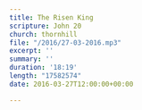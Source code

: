 ```yaml
---
title: The Risen King
scripture: John 20
church: thornhill
file: "/2016/27-03-2016.mp3"
excerpt: ''
summary: ''
duration: '18:19'
length: "17582574"
date: 2016-03-27T12:00:00+00:00

---
```

